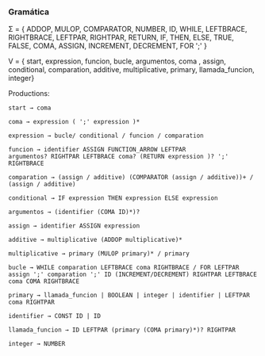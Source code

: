 
### Gramática
Σ = { ADDOP, MULOP, COMPARATOR, NUMBER, ID, WHILE, LEFTBRACE, RIGHTBRACE, LEFTPAR, RIGHTPAR, RETURN, IF, THEN, ELSE, TRUE, FALSE, COMA, ASSIGN, INCREMENT, DECREMENT, FOR ';' }

V = { start, expression, funcion, bucle, argumentos, coma , assign, conditional, comparation, additive, multiplicative, primary, llamada_funcion, integer}

Productions:

    start → coma

    coma → expression ( ';' expression )*

    expression → bucle/ conditional / funcion / comparation

    funcion → identifier ASSIGN FUNCTION_ARROW LEFTPAR
    argumentos? RIGHTPAR LEFTBRACE coma? (RETURN expression )? ';' RIGHTBRACE

    comparation → (assign / additive) (COMPARATOR (assign / additive))+ / (assign / additive)

    conditional → IF expression THEN expression ELSE expression

    argumentos → (identifier (COMA ID)*)?

    assign → identifier ASSIGN expression

    additive → multiplicative (ADDOP multiplicative)*

    multiplicative → primary (MULOP primary)* / primary

    bucle → WHILE comparation LEFTBRACE coma RIGHTBRACE / FOR LEFTPAR assign ';' comparation ';' ID (INCREMENT/DECREMENT) RIGHTPAR LEFTBRACE coma COMA RIGHTBRACE

    primary → llamada_funcion | BOOLEAN | integer | identifier | LEFTPAR coma RIGHTPAR

    identifier → CONST ID | ID

    llamada_funcion → ID LEFTPAR (primary (COMA primary)*)? RIGHTPAR

    integer → NUMBER
